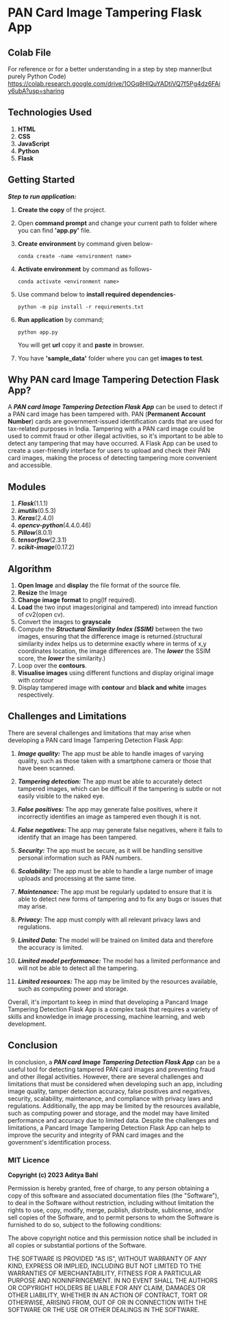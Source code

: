# PAN Card Image Tampering Flask App

## Colab File

For reference or for a better understanding in a step by step manner(but purely Python Code)
https://colab.research.google.com/drive/1OGq8HlQuYADtiVQ7f5Pg4dz6FAiy6ubA?usp=sharing

## Technologies Used

1. **HTML**
2. **CSS**
3. **JavaScript**
4. **Python**
5. **Flask**

## Getting Started

**_Step to run application:_**

1. **Create the copy** of the project.
2. Open **command prompt** and change your current path to folder where you can find **'app.py'** file.
3. **Create environment** by command given below-

   ```
   conda create -name <environment name>
   ```

4. **Activate environment** by command as follows-
   ```
   conda activate <environment name>
   ```
5. Use command below to **install required dependencies**-
   ```
   python -m pip install -r requirements.txt
   ```
6. **Run application** by command;
   ```
   python app.py
   ```
   You will get **url** copy it and **paste** in browser.
7. You have **'sample_data'** folder where you can get **images to test**.

## Why PAN card Image Tampering Detection Flask App?

A **_PAN card Image Tampering Detection Flask App_** can be used to detect if a PAN card image has been tampered with. PAN (**Permanent Account Number**) cards are government-issued identification cards that are used for tax-related purposes in India. Tampering with a PAN card image could be used to commit fraud or other illegal activities, so it's important to be able to detect any tampering that may have occurred. A Flask App can be used to create a user-friendly interface for users to upload and check their PAN card images, making the process of detecting tampering more convenient and accessible.

## Modules

1. **_Flask_**(1.1.1)
2. **_imutils_**(0.5.3)
3. **_Keras_**(2.4.0)
4. **_opencv-python_**(4.4.0.46)
5. **_Pillow_**(8.0.1)
6. **_tensorflow_**(2.3.1)
7. **_scikit-image_**(0.17.2)

## Algorithm

1. **Open Image** and **display** the file format of the source file.
2. **Resize** the Image
3. **Change image format** to png(If required).
4. **Load** the two input images(original and tampered) into imread function of cv2(open cv).
5. Convert the images to **grayscale**
6. Compute the **_Structural Similarity Index (SSIM)_** between the two images, ensuring that the difference image is returned.(structural similarity index helps us to determine exactly where in terms of x,y coordinates location, the image differences are. The **_lower_** the SSIM score, the **_lower_** the similarity.)
7. Loop over the **contours**.
8. **Visualise images** using different functions and display original image with contour
9. Display tampered image with **contour** and **black and white** images respectively.

## Challenges and Limitations

There are several challenges and limitations that may arise when developing a PAN card Image Tampering Detection Flask App:

1. **_Image quality:_** The app must be able to handle images of varying quality, such as those taken with a smartphone camera or those that have been scanned.

2. **_Tampering detection:_** The app must be able to accurately detect tampered images, which can be difficult if the tampering is subtle or not easily visible to the naked eye.

3. **_False positives:_** The app may generate false positives, where it incorrectly identifies an image as tampered even though it is not.

4. **_False negatives:_** The app may generate false negatives, where it fails to identify that an image has been tampered.

5. **_Security:_** The app must be secure, as it will be handling sensitive personal information such as PAN numbers.

6. **_Scalability:_** The app must be able to handle a large number of image uploads and processing at the same time.

7. **_Maintenance:_** The app must be regularly updated to ensure that it is able to detect new forms of tampering and to fix any bugs or issues that may arise.

8. **_Privacy:_** The app must comply with all relevant privacy laws and regulations.

9. **_Limited Data:_** The model will be trained on limited data and therefore the accuracy is limited.

10. **_Limited model performance:_** The model has a limited performance and will not be able to detect all the tampering.

11. **_Limited resources:_** The app may be limited by the resources available, such as computing power and storage.

Overall, it's important to keep in mind that developing a Pancard Image Tampering Detection Flask App is a complex task that requires a variety of skills and knowledge in image processing, machine learning, and web development.

## Conclusion

In conclusion, a **_PAN card Image Tampering Detection Flask App_** can be a useful tool for detecting tampered PAN card images and preventing fraud and other illegal activities. However, there are several challenges and limitations that must be considered when developing such an app, including image quality, tamper detection accuracy, false positives and negatives, security, scalability, maintenance, and compliance with privacy laws and regulations. Additionally, the app may be limited by the resources available, such as computing power and storage, and the model may have limited performance and accuracy due to limited data. Despite the challenges and limitations, a Pancard Image Tampering Detection Flask App can help to improve the security and integrity of PAN card images and the government's identification process.

### MIT Licence

**Copyright (c) 2023 Aditya Bahl**

Permission is hereby granted, free of charge, to any person obtaining a copy of this software and associated documentation files (the "Software"), to deal in the Software without restriction, including without limitation the rights to use, copy, modify, merge, publish, distribute, sublicense, and/or sell copies of the Software, and to permit persons to whom the Software is furnished to do so, subject to the following conditions:

The above copyright notice and this permission notice shall be included in all copies or substantial portions of the Software.

THE SOFTWARE IS PROVIDED "AS IS", WITHOUT WARRANTY OF ANY KIND, EXPRESS OR IMPLIED, INCLUDING BUT NOT LIMITED TO THE WARRANTIES OF MERCHANTABILITY, FITNESS FOR A PARTICULAR PURPOSE AND NONINFRINGEMENT. IN NO EVENT SHALL THE AUTHORS OR COPYRIGHT HOLDERS BE LIABLE FOR ANY CLAIM, DAMAGES OR OTHER LIABILITY, WHETHER IN AN ACTION OF CONTRACT, TORT OR OTHERWISE, ARISING FROM, OUT OF OR IN CONNECTION WITH THE SOFTWARE OR THE USE OR OTHER DEALINGS IN THE SOFTWARE.
